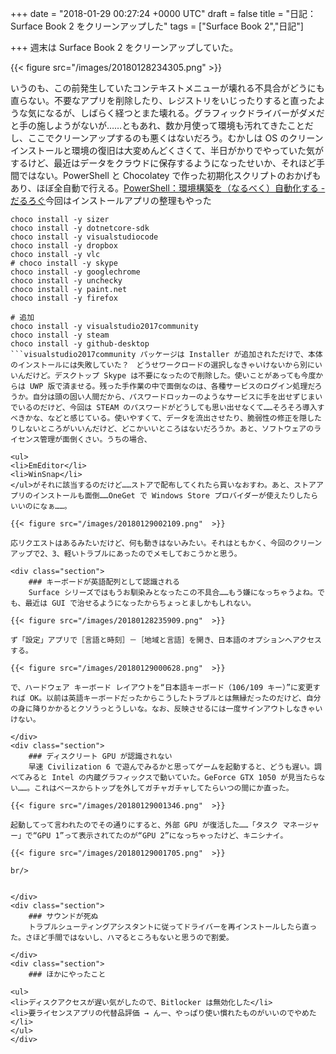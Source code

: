 
+++
date = "2018-01-29 00:27:24 +0000 UTC"
draft = false
title = "日記：Surface Book 2 をクリーンアップした"
tags = ["Surface Book 2","日記"]

+++
週末は Surface Book 2 をクリーンアップしていた。

{{< figure src="/images/20180128234305.png"  >}}

いうのも、この前発生していたコンテキストメニューが壊れる不具合がどうにも直らない。不要なアプリを削除したり、レジストリをいじったりすると直ったような気になるが、しばらく経つとまた壊れる。グラフィックドライバーがダメだと手の施しようがないが……ともあれ、数か月使って環境も汚れてきたことだし、ここでクリーンアップするのも悪くはないだろう。むかしは OS のクリーンインストールと環境の復旧は大変めんどくさくて、半日がかりでやっていた気がするけど、最近はデータをクラウドに保存するようになったせいか、それほど手間ではない。PowerShell と Chocolatey で作った初期化スクリプトのおかげもあり、ほぼ全自動で行える。[PowerShell：環境構築を（なるべく）自動化する - だるろぐ](http://blog.daruyanagi.jp/entry/2017/05/17/073339)今回はインストールアプリの整理もやった
```
choco install -y sizer
choco install -y dotnetcore-sdk  
choco install -y visualstudiocode 
choco install -y dropbox 
choco install -y vlc 
# choco install -y skype
choco install -y googlechrome
choco install -y unchecky
choco install -y paint.net
choco install -y firefox

# 追加
choco install -y visualstudio2017community
choco install -y steam 
choco install -y github-desktop  
```visualstudio2017community パッケージは Installer が追加されただけで、本体のインストールには失敗していた？　どうせワークロードの選択しなきゃいけないから別にいいんだけど。デスクトップ Skype は不要になったので削除した。使いことがあっても今度からは UWP 版で済ませる。残った手作業の中で面倒なのは、各種サービスのログイン処理だろうか。自分は頭の固い人間だから、パスワードロッカーのようなサービスに手を出せずじまいでいるのだけど、今回は STEAM のパスワードがどうしても思い出せなくて……そろそろ導入すべきかな、などと感じている。使いやすくて、データを流出させたり、脆弱性の修正を隠したりしないところがいいんだけど、どこかいいところはないだろうか。あと、ソフトウェアのライセンス管理が面倒くさい。うちの場合、

<ul>
<li>EmEditor</li>
<li>WinSnap</li>
</ul>がそれに該当するのだけど……ストアで配布してくれたら買いなおすわ。あと、ストアアプリのインストールも面倒……OneGet で Windows Store プロバイダーが使えたりしたらいいのになぁ……。

{{< figure src="/images/20180129002109.png"  >}}

応リクエストはあるみたいだけど、何も動きはないみたい。それはともかく、今回のクリーンアップで2、3、軽いトラブルにあったのでメモしておこうかと思う。

<div class="section">
    ### キーボードが英語配列として認識される
    Surface シリーズではもうお馴染みとなったこの不具合……もう嫌になっちゃうよね。でも、最近は GUI で治せるようになったからちょっとましかもしれない。

{{< figure src="/images/20180128235909.png"  >}}

ず「設定」アプリで［言語と時刻］－［地域と言語］を開き、日本語のオプションへアクセスする。

{{< figure src="/images/20180129000628.png"  >}}

で、ハードウェア キーボード レイアウトを“日本語キーボード（106/109 キー）”に変更すれば OK。以前は英語キーボードだったからこうしたトラブルとは無縁だったのだけど、自分の身に降りかかるとクソうっとうしいな。なお、反映させるには一度サインアウトしなきゃいけない。

</div>
<div class="section">
    ### ディスクリート GPU が認識されない
    早速 Civilization 6 で遊んでみるかと思ってゲームを起動すると、どうも遅い。調べてみると Intel の内蔵グラフィックスで動いていた。GeForce GTX 1050 が見当たらない……。これはベースからトップを外してガチャガチャしてたらいつの間にか直った。

{{< figure src="/images/20180129001346.png"  >}}

起動してって言われたのでその通りにすると、外部 GPU が復活した……「タスク マネージャー」で“GPU 1”って表示されてたのが“GPU 2”になっちゃったけど、キニシナイ。

{{< figure src="/images/20180129001705.png"  >}}

br/>


</div>
<div class="section">
    ### サウンドが死ぬ
    トラブルシューティングアシスタントに従ってドライバーを再インストールしたら直った。さほど手間ではないし、ハマるところもないと思うので割愛。

</div>
<div class="section">
    ### ほかにやったこと
    
<ul>
<li>ディスクアクセスが遅い気がしたので、Bitlocker は無効化した</li>
<li>要ライセンスアプリの代替品評価 → んー、やっぱり使い慣れたものがいいのでやめた</li>
</ul>
</div>

